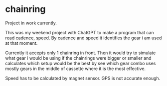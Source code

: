 # chainring

Project in work currently. 

This was my weekend project with ChatGPT to make a program that can read cadence, speed. By cadence and speed it identifies the gear i am used at that moment. 

Currently it accepts only 1 chainring in front. Then it would try to simulate what gear i would be using if the chainrings were bigger or smaller and calculates which setup would be the best by see which gear combo uses mostly gears in the middle of cassette where it is the most effective.

Speed has to be calculated by magnet sensor. GPS is not accurate enough. 

